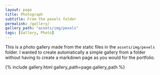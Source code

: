 ```yaml
---
layout: page
title: Photograph
subtitle: From the pexels folder
permalink: /gallery/
gallery_path: "assets/img/pexels"
tags: [Gallery, Photo]
---
```


This is a photo gallery made from the static files in the `assets/img/pexels` folder. 
I wanted to create automatically a simple gallery from a folder without having to create a markdown page as you would for the portfolio.


{% include gallery.html gallery_path=page.gallery_path %}
